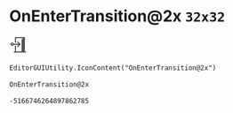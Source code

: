 # OnEnterTransition@2x `32x32`
<img src="/img/OnEnterTransition@2x.png" width=32 height=32>

``` CSharp
EditorGUIUtility.IconContent("OnEnterTransition@2x")
```
```
OnEnterTransition@2x
```
```
-5166746264897862785
```
